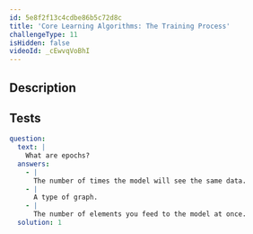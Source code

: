 ```yaml
---
id: 5e8f2f13c4cdbe86b5c72d8c
title: 'Core Learning Algorithms: The Training Process'
challengeType: 11
isHidden: false
videoId: _cEwvqVoBhI
---
```


## Description

<section id='description'>
</section>

## Tests

<section id='tests'>

```yml
question:
  text: |
    What are epochs?
  answers:
    - |
      The number of times the model will see the same data.
    - |
      A type of graph.
    - |
      The number of elements you feed to the model at once.
  solution: 1
```

</section>
